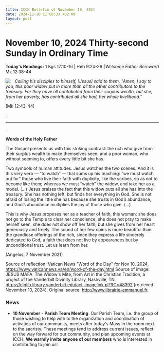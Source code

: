 ```yaml
---
title: ICCH Bulletin of November 10, 2024
date: 2024-11-10 11:08:33 +02:00
layout: post
---
```


# November 10, 2024 Thirty-second Sunday in Ordinary Time
<span style="float: right"><em>Welcome Father Bernward</em></span>
**Today's Readings:** 1 Kgs 17:10-16 | Heb 9:24-28 | Mk 12:38-44


<img style="float: left; margin-right: 1em;" src="https://diglib.library.vanderbilt.edu/cdri/jpeg/Mafa060.jpg">

*Calling his disciples to himself, [Jesus] said to them,
"Amen, I say to you, this poor widow put in more
than all the other contributors to the treasury.
For they have all contributed from their surplus wealth,
but she, from her poverty, has contributed all she had,
her whole livelihood."* 

(Mk 12:43-44)

.

---

.

**Words of the Holy Father**

The Gospel presents us with this striking contrast: the rich who give from their surplus wealth to make themselves seen, and a poor woman, who without seeming to, offers every little bit she has.

Two symbols of human attitudes. Jesus watches the two scenes. And it is this very verb — “to watch” — that sums up his teaching: “we must watch out for” those who live their faith with duplicity, like the scribes, so as not to become like them; whereas we must “watch” the widow, and take her as a model. (…) Jesus praises the fact that this widow puts all she has into the treasury. She has nothing left, but finds her everything in God. She is not afraid of losing the little she has because she trusts in God’s abundance, and God’s abundance multiplies the joy of those who give. (…) 

This is why Jesus proposes her as a teacher of faith, this woman: she does not go to the Temple to clear her conscience, she does not pray to make herself seen, she does not show off her faith, but she gives from her heart generously and freely. The sound of her few coins is more beautiful than the grandiose offerings of the rich, since they express a life sincerely dedicated to God, a faith that does not live by appearances but by unconditional trust. Let us learn from her. 

(Angelus, 7 November 2021)


Source of reflection: Vatican News "Word of the Day" for Nov 10, 2024, https://www.vaticannews.va/en/word-of-the-day.html
Source of image: JESUS MAFA. The Widow's Mite, from Art in the Christian Tradition, a project of the Vanderbilt Divinity Library, Nashville, TN. https://diglib.library.vanderbilt.edu/act-imagelink.pl?RC=48392 [retrieved November 10, 2024]. Original source: http://www.librairie-emmanuel.fr.

### News 

* **10 November** - **Parish Team Meeting**: Our Parish Team, i.e. the group of those wishing to help with to the organization and coordination of activities of our community, meets after today's Mass in the room next to the sacristy. These meetings tend to address current issues, reflect on the way forward for our community, and plan upcoming events at ICCH. **We warmly invite anyone of our members** who is interested in contributing to join us!
